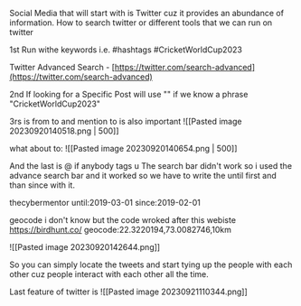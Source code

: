 
Social Media that will start with is Twitter cuz it provides an abundance of information.
How to search twitter or different tools that we can run on twitter

1st Run withe keywords i.e. #hashtags
#CricketWorldCup2023

Twitter Advanced Search - [https://twitter.com/search-advanced](https://twitter.com/search-advanced)

2nd If looking for a Specific Post will use "" if we know a phrase
"CricketWorldCup2023"

3rs is from to and mention to is also important 
![[Pasted image 20230920140518.png | 500]]

what about to:
![[Pasted image 20230920140654.png | 500]]

And the last is @ if anybody tags u
The search bar didn't work so i used the advance search bar and it worked so we have to write the 
until first and than since with it.

thecybermentor until:2019-03-01 since:2019-02-01

geocode i don't know but the code wroked after this webiste
https://birdhunt.co/
geocode:22.3220194,73.0082746,10km

![[Pasted image 20230920142644.png]]


So you can simply locate the tweets and start tying up the people with each other cuz people interact with each other all the time.



Last feature of twitter is 
![[Pasted image 20230921110344.png]]

